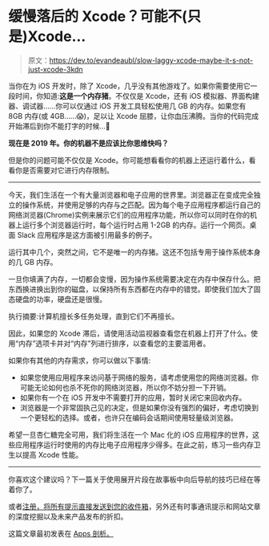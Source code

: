 # 缓慢落后的 Xcode？可能不(只是)Xcode…

> 原文：<https://dev.to/evandeaubl/slow-laggy-xcode-maybe-it-s-not-just-xcode-3kdn>

当你在为 iOS 开发时，除了 Xcode，几乎没有其他游戏了。如果你需要使用它一段时间，你知道:**这是一个内存猪**。不仅仅是 Xcode，还有 iOS 模拟器、界面构建器、调试器……你可以仅通过 iOS 开发工具轻松使用几 GB 的内存。如果您有 8GB 内存(或 4GB……😱)，足以让 Xcode 屈膝，让你血压沸腾。当你的代码完成开始滞后到你不能打字的时候…🤬

**现在是 2019 年。你的机器不是应该比你思维快吗？**

但是你的问题可能不仅仅是 Xcode。你可能想看看你的机器上还运行着什么，看看你是否需要对它进行内存限制。

* * *

今天，我们生活在一个有大量浏览器和电子应用的世界里。浏览器正在变成完全独立的操作系统，并使用足够的内存与之匹配。因为每个电子应用程序都运行自己的网络浏览器(Chrome)实例来展示它们的应用程序功能，所以你可以同时在你的机器上运行多个浏览器运行时，每个运行时占用 1-2GB 的内存。运行一个网页。桌面 Slack 应用程序是这方面被引用最多的例子。

运行其中几个，突然之间，它不是唯一的内存猪。这还不包括专用于操作系统本身的几 GB 内存。

一旦你填满了内存，一切都会变慢，因为操作系统需要决定在内存中保存什么。把东西换进换出到你的磁盘，以保持所有东西都在内存中的错觉。即使我们加大了固态硬盘的功率，硬盘还是很慢。

执行摘要:计算机擅长多任务处理，直到它们不再擅长。

因此，如果您的 Xcode 滞后，请使用活动监视器查看您在机器上打开了什么。使用“内存”选项卡并对“内存”列进行排序，以查看您的主要滥用者。

如果你有其他的内存需求，你可以做以下事情:

*   如果您使用应用程序来访问基于网络的服务，请考虑使用您的网络浏览器。你可能无论如何也杀不死你的网络浏览器，所以你不妨分担一下开销。
*   如果你有一个在 iOS 开发中不需要打开的应用，暂时关闭它来回收内存。
*   浏览器是一个非常固执己见的决定，但是如果你没有强烈的偏好，考虑切换到一个更轻松的选择。或者，也许只在编码会话期间使用轻量级浏览器。

希望一旦杏仁糖完全可用，我们将生活在一个 Mac 化的 iOS 应用程序的世界，这些应用程序运行时使用的内存比电子应用程序少得多。在此之前，练习一些内存卫生以提高 Xcode 性能。

* * *

你喜欢这个建议吗？下一篇关于使用展开片段在故事板中向后导航的技巧已经在等着你了。

或者[注册，将所有提示直接发送到您的收件箱](https://www.appsdissected.com/newsletter/)，另外还有时事通讯提示和网站文章的深度挖掘以及未来产品发布的折扣。

这篇文章最初发表在 [Apps 剖析。](https://www.appsdissected.com/slow-laggy-xcode-memory/)